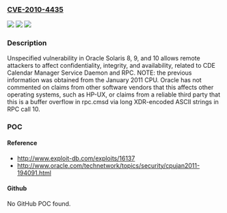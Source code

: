 ### [CVE-2010-4435](https://cve.mitre.org/cgi-bin/cvename.cgi?name=CVE-2010-4435)
![](https://img.shields.io/static/v1?label=Product&message=n%2Fa&color=blue)
![](https://img.shields.io/static/v1?label=Version&message=n%2Fa&color=blue)
![](https://img.shields.io/static/v1?label=Vulnerability&message=n%2Fa&color=brighgreen)

### Description

Unspecified vulnerability in Oracle Solaris 8, 9, and 10 allows remote attackers to affect confidentiality, integrity, and availability, related to CDE Calendar Manager Service Daemon and RPC.  NOTE: the previous information was obtained from the January 2011 CPU.  Oracle has not commented on claims from other software vendors that this affects other operating systems, such as HP-UX, or claims from a reliable third party that this is a buffer overflow in rpc.cmsd via long XDR-encoded ASCII strings in RPC call 10.

### POC

#### Reference
- http://www.exploit-db.com/exploits/16137
- http://www.oracle.com/technetwork/topics/security/cpujan2011-194091.html

#### Github
No GitHub POC found.

